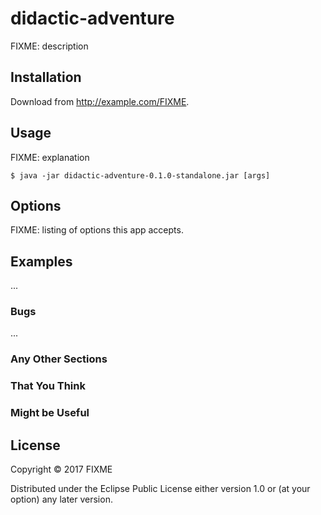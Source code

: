 # didactic-adventure

FIXME: description

## Installation

Download from http://example.com/FIXME.

## Usage

FIXME: explanation

    $ java -jar didactic-adventure-0.1.0-standalone.jar [args]

## Options

FIXME: listing of options this app accepts.

## Examples

...

### Bugs

...

### Any Other Sections
### That You Think
### Might be Useful

## License

Copyright © 2017 FIXME

Distributed under the Eclipse Public License either version 1.0 or (at
your option) any later version.
